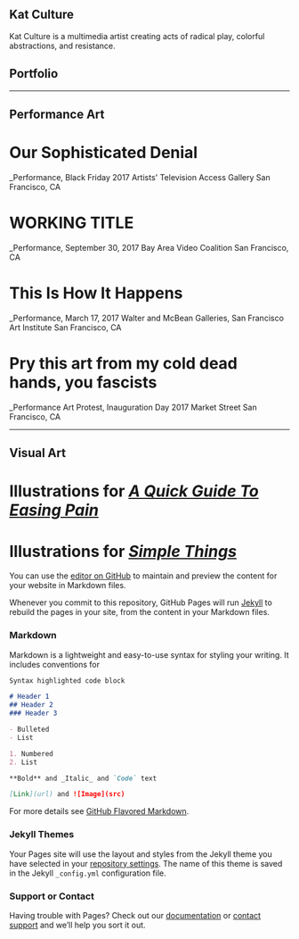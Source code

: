 ## Kat Culture

Kat Culture is a multimedia artist creating acts of radical play, colorful abstractions, and resistance. 

## Portfolio

----------------------------------


## Performance Art

# Our Sophisticated Denial 
_Performance, Black Friday 2017
Artists' Television Access Gallery
San Francisco, CA

# WORKING TITLE
_Performance, September 30, 2017
Bay Area Video Coalition
San Francisco, CA

# This Is How It Happens
_Performance, March 17, 2017
Walter and McBean Galleries, San Francisco Art Institute
San Francisco, CA

# Pry this art from my cold dead hands, you fascists
_Performance Art Protest, Inauguration Day 2017
Market Street
San Francisco, CA

----------------------------------

## Visual Art

# Illustrations for [_A Quick Guide To Easing Pain_](https://www.amazon.com/Quick-Guide-Easing-Pain-Workplace/dp/1548438022/ref=sr_1_1?ie=UTF8&qid=1511815287&sr=8-1&keywords=shara+ogin)

# Illustrations for [_Simple Things_](https://chicagoliterati.com/2017/04/28/simple-things-by-elizeya-quate-featuring-art-by-kay-culture/) 


You can use the [editor on GitHub](https://github.com/katculture/katculture.github.io/edit/master/index.md) to maintain and preview the content for your website in Markdown files.

Whenever you commit to this repository, GitHub Pages will run [Jekyll](https://jekyllrb.com/) to rebuild the pages in your site, from the content in your Markdown files.

### Markdown

Markdown is a lightweight and easy-to-use syntax for styling your writing. It includes conventions for

```markdown
Syntax highlighted code block

# Header 1
## Header 2
### Header 3

- Bulleted
- List

1. Numbered
2. List

**Bold** and _Italic_ and `Code` text

[Link](url) and ![Image](src)
```

For more details see [GitHub Flavored Markdown](https://guides.github.com/features/mastering-markdown/).

### Jekyll Themes

Your Pages site will use the layout and styles from the Jekyll theme you have selected in your [repository settings](https://github.com/katculture/katculture.github.io/settings). The name of this theme is saved in the Jekyll `_config.yml` configuration file.

### Support or Contact

Having trouble with Pages? Check out our [documentation](https://help.github.com/categories/github-pages-basics/) or [contact support](https://github.com/contact) and we’ll help you sort it out.
